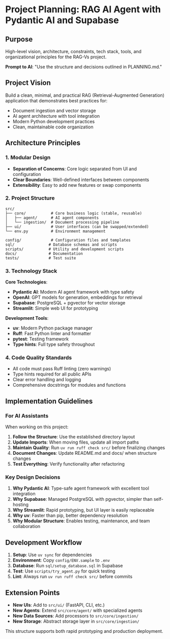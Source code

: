# Project Planning: RAG AI Agent with Pydantic AI and Supabase

## Purpose
High-level vision, architecture, constraints, tech stack, tools, and organizational principles for the RAG-Vs project.

**Prompt to AI**: "Use the structure and decisions outlined in PLANNING.md."

## Project Vision
Build a clean, minimal, and practical RAG (Retrieval-Augmented Generation) application that demonstrates best practices for:
- Document ingestion and vector storage
- AI agent architecture with tool integration
- Modern Python development practices
- Clean, maintainable code organization

## Architecture Principles

### 1. Modular Design
- **Separation of Concerns**: Core logic separated from UI and configuration
- **Clear Boundaries**: Well-defined interfaces between components
- **Extensibility**: Easy to add new features or swap components

### 2. Project Structure
```
src/
├── core/           # Core business logic (stable, reusable)
│   ├── agent/      # AI agent components
│   └── ingestion/  # Document processing pipeline
├── ui/             # User interfaces (can be swapped/extended)
└── env.py          # Environment management

config/             # Configuration files and templates
sql/               # Database schemas and scripts
scripts/           # Utility and development scripts
docs/              # Documentation
tests/             # Test suite
```

### 3. Technology Stack

**Core Technologies**:
- **Pydantic AI**: Modern AI agent framework with type safety
- **OpenAI**: GPT models for generation, embeddings for retrieval
- **Supabase**: PostgreSQL + pgvector for vector storage
- **Streamlit**: Simple web UI for prototyping

**Development Tools**:
- **uv**: Modern Python package manager
- **Ruff**: Fast Python linter and formatter
- **pytest**: Testing framework
- **Type hints**: Full type safety throughout

### 4. Code Quality Standards
- All code must pass Ruff linting (zero warnings)
- Type hints required for all public APIs
- Clear error handling and logging
- Comprehensive docstrings for modules and functions

## Implementation Guidelines

### For AI Assistants
When working on this project:

1. **Follow the Structure**: Use the established directory layout
2. **Update Imports**: When moving files, update all import paths
3. **Maintain Quality**: Run `uv run ruff check src/` before finalizing changes
4. **Document Changes**: Update README.md and docs/ when structure changes
5. **Test Everything**: Verify functionality after refactoring

### Key Design Decisions

1. **Why Pydantic AI**: Type-safe agent framework with excellent tool integration
2. **Why Supabase**: Managed PostgreSQL with pgvector, simpler than self-hosting
3. **Why Streamlit**: Rapid prototyping, but UI layer is easily replaceable
4. **Why uv**: Faster than pip, better dependency resolution
5. **Why Modular Structure**: Enables testing, maintenance, and team collaboration

## Development Workflow

1. **Setup**: Use `uv sync` for dependencies
2. **Environment**: Copy `config/ENV.sample` to `.env`
3. **Database**: Run `sql/setup_database.sql` in Supabase
4. **Test**: Use `scripts/try_agent.py` for quick testing
5. **Lint**: Always run `uv run ruff check src/` before commits

## Extension Points

- **New UIs**: Add to `src/ui/` (FastAPI, CLI, etc.)
- **New Agents**: Extend `src/core/agent/` with specialized agents
- **New Data Sources**: Add processors to `src/core/ingestion/`
- **New Storage**: Abstract storage layer in `src/core/ingestion/`

This structure supports both rapid prototyping and production deployment.

